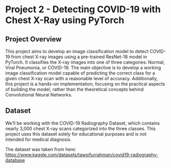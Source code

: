 # Project 2 - Detecting COVID-19 with Chest X-Ray using PyTorch

## Project Overview
 
This project aims to develop an image classification model to detect COVID-19 from chest X-ray images using a pre-trained ResNet-18 model in PyTorch. It classifies the X-ray images into one of three categories: Normal, Viral Pneumonia, or COVID-19. The main objective is to develop a working image classification model capable of predicting the correct class for a given chest X-ray scan with a reasonable level of accuracy. Additionally, this project is a hands-on implementation, focusing on the practical aspects of building the model, rather than the theoretical concepts behind Convolutional Neural Networks.

## Dataset

We’ll be working with the COVID-19 Radiography Dataset, which contains nearly 3,000 chest X-ray scans categorized into the three classes. This project uses this dataset solely for educational purposes and is not intended for medical diagnosis.

The dataset was taken from here: https://www.kaggle.com/datasets/tawsifurrahman/covid19-radiography-database
